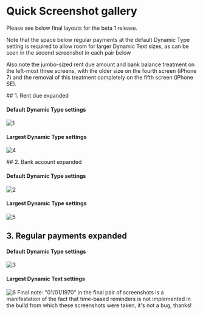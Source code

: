 # Quick Screenshot gallery

Please see below final layouts for the beta 1 release.

Note that the space below regular payments at the default Dynamic Type setting is required to allow room for larger Dynamic Text sizes, as can be seen in the second screenshot in each pair below

Also note the jumbo-sized rent due amount and bank balance treatment on the left-most three screens, with the older size on the fourth screen (iPhone 7) and the removal of this treatment completely on the fifth screen (iPhone SE).


## 1. Rent due expanded
#### Default Dynamic Type settings 
![1](https://nickplennox.github.io/assets/trc-beta1-default-1.png)
#### Largest Dynamic Type settings
![4](https://nickplennox.github.io/assets/trc-beta1-max-1.png)


## 2. Bank account expanded
#### Default Dynamic Type settings
![2](https://nickplennox.github.io/assets/trc-beta1-default-2.png)
#### Largest Dynamic Type settings
![5](https://nickplennox.github.io/assets/trc-beta1-max-2.png)


## 3. Regular payments expanded
#### Default Dynamic Type settings
![3](https://nickplennox.github.io/assets/trc-beta1-default-3.png)
#### Largest Dynamic Text settings
![6](https://nickplennox.github.io/assets/trc-beta1-max-3.png)
Final note: "01/01/1970" in the final pair of screenshots is a manifestation of the fact that time-based reminders is not implemented in the build from
which these screenshots were taken, it's not a bug, thanks!


